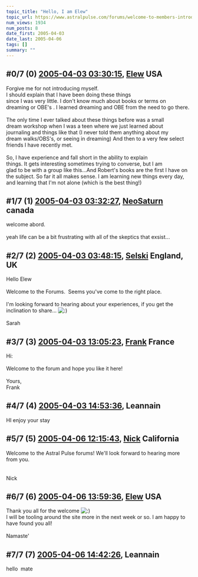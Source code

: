```yaml
---
topic_title: "Hello, I am Elew"
topic_url: https://www.astralpulse.com/forums/welcome-to-members-introductions!/hello-i-am-elew
num_views: 1934
num_posts: 8
date_first: 2005-04-03
date_last: 2005-04-06
tags: []
summary: ""
---
```


## \#0/7 (0) [2005-04-03 03:30:15](https://www.astralpulse.com/forums/index.php?msg=158783), [Elew](https://www.astralpulse.com/forums/profile/?u=8756) USA ##
<section>
Forgive me for not introducing myself.
<br>
I should explain that I have been doing these things
<br>
since I was very little. I don't know much about books or terms on
<br>
dreaming or OBE's . I learned dreaming and OBE from the need to go there.
<br>
<br>
The only time I ever talked about these things before was a small
<br>
dream workshop when I was a teen where we just learned about
<br>
journaling and things like that (I never told them anything about my
<br>
dream walks/OBS's, or seeing in dreaming) And then to a very few select friends I have recently met.
<br>
<br>
So, I have experience and fall short in the ability to explain
<br>
things. It gets interesting sometimes trying to converse, but I am
<br>
glad to be with a group like this...And Robert's books are the first I have on the subject. So far it all makes sense. I am learning new things every day, and learning that I'm not alone (which is the best thing!)
</section>

## \#1/7 (1) [2005-04-03 03:32:27](https://www.astralpulse.com/forums/index.php?msg=158784), [NeoSaturn](https://www.astralpulse.com/forums/profile/?u=8341) canada ##
<section>
welcome abord.
<br>
<br>
yeah life can be a bit frustrating with all of the skeptics that exsist...
</section>

## \#2/7 (2) [2005-04-03 03:48:15](https://www.astralpulse.com/forums/index.php?msg=158786), [Selski](https://www.astralpulse.com/forums/profile/?u=6012) England, UK ##
<section>
Hello Elew
<br>
<br>
Welcome to the Forums.  Seems you've come to the right place.
<br>
<br>
I'm looking forward to hearing about your experiences, if you get the inclination to share...
<img alt=":)" class="smiley" src="https://www.astralpulse.com/forums/Smileys/fugue/smiley.png" title="Smiley"/>
<br>
<br>
Sarah
</section>

## \#3/7 (3) [2005-04-03 13:05:23](https://www.astralpulse.com/forums/index.php?msg=158806), [Frank](https://www.astralpulse.com/forums/profile/?u=359) France ##
<section>
Hi:
<br>
<br>
Welcome to the forum and hope you like it here!
<br>
<br>
Yours,
<br>
Frank
</section>

## \#4/7 (4) [2005-04-03 14:53:36](https://www.astralpulse.com/forums/index.php?msg=158817), Leannain  ##
<section>
HI enjoy your stay
</section>

## \#5/7 (5) [2005-04-06 12:15:43](https://www.astralpulse.com/forums/index.php?msg=159208), [Nick](https://www.astralpulse.com/forums/profile/?u=2080) California ##
<section>
Welcome to the Astral Pulse forums! We'll look forward to hearing more from you.
<br>
<br>
<br>
Nick
</section>

## \#6/7 (6) [2005-04-06 13:59:36](https://www.astralpulse.com/forums/index.php?msg=159212), [Elew](https://www.astralpulse.com/forums/profile/?u=8756) USA ##
<section>
Thank you all for the welcome
<img alt=":)" class="smiley" src="https://www.astralpulse.com/forums/Smileys/fugue/smiley.png" title="Smiley"/>
<br>
I will be tooling around the site more in the next week or so. I am happy to have found you all!
<br>
<br>
Namaste'
</section>

## \#7/7 (7) [2005-04-06 14:42:26](https://www.astralpulse.com/forums/index.php?msg=159217), Leannain  ##
<section>
hello  mate
</section>